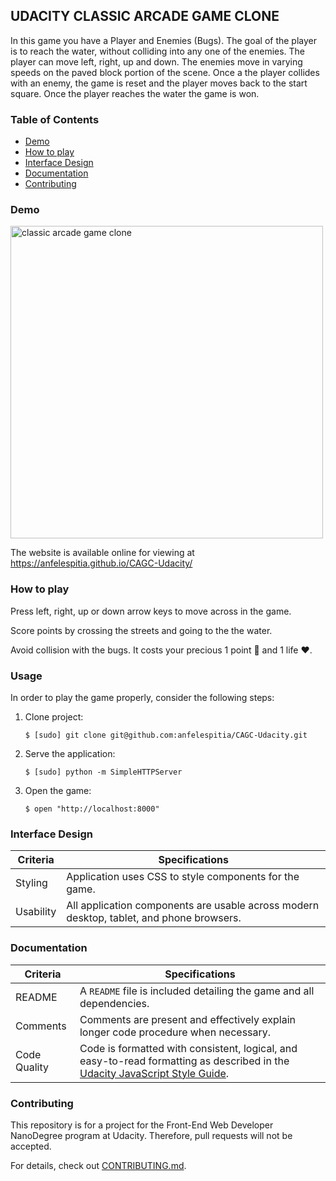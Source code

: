 ## UDACITY CLASSIC ARCADE GAME CLONE



In this game you have a Player and Enemies (Bugs). The goal of the player is to reach the water, without colliding into any one of the enemies. The player can move left, right, up and down. The enemies move in varying speeds on the paved block portion of the scene. Once a the player collides with an enemy, the game is reset and the player moves back to the start square. Once the player reaches the water the game is won.

### Table of Contents

* [Demo](#Demo)
* [How to play](#How-to-play)
* [Interface Design](#Interface-Design)
* [Documentation](#Documentation)
* [Contributing](#Contributing)

### Demo


<img width="500" alt="classic arcade game clone" src="https://user-images.githubusercontent.com/39103110/43135185-d391f794-8f44-11e8-9a26-040185bb7ce3.png">



The website is available online for viewing at https://anfelespitia.github.io/CAGC-Udacity/



### How to play

Press left, right, up or down arrow keys to move across in the game.

Score points by crossing the streets and going to the the water.

Avoid collision with the bugs. It costs your precious 1 point 💎 and 1 life ❤.

### Usage

In order to play the game properly, consider the following steps:

1. Clone project:

    ```
    $ [sudo] git clone git@github.com:anfelespitia/CAGC-Udacity.git
    ```

2. Serve the application:

    ```
    $ [sudo] python -m SimpleHTTPServer
    ```

3. Open the game:

    ```
    $ open "http://localhost:8000"
    ```


### Interface Design

| Criteria              | Specifications    |
| --------------------- | ----------------- |
| Styling               | Application uses CSS to style components for the game. |
| Usability             | All application components are usable across modern desktop, tablet, and phone browsers. |

### Documentation

| Criteria              | Specifications    |
| --------------------- | ----------------- |
| README                | A `README` file is included detailing the game and all dependencies. |
| Comments              | Comments are present and effectively explain longer code procedure when necessary. |
| Code Quality          | Code is formatted with consistent, logical, and easy-to-read formatting as described in the [Udacity JavaScript Style Guide](http://udacity.github.io/frontend-nanodegree-styleguide/javascript.html). |


### Contributing

This repository is for a project for the Front-End Web Developer NanoDegree program at Udacity. Therefore, pull requests will not be accepted.

For details, check out [CONTRIBUTING.md](CONTRIBUTING.md).
